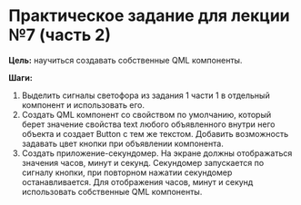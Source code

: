 # Практическое задание для лекции №7 (часть 2)

**Цель:** научиться создавать собственные QML компоненты.

**Шаги:**
 
1. Выделить сигналы светофора из задания 1 части 1 в отдельный компонент и использовать его.
2. Создать QML компонент со свойством по умолчанию, который берет значение свойства text любого объявленного внутри него объекта и создает Button с тем же текстом. Добавить возможность задавать цвет кнопки при объявлении компонента.
3. Создать приложение-секундомер. На экране должны отображаться значения часов, минут и секунд. Секундомер запускается по сигналу кнопки, при повторном нажатии секундомер останавливается. Для отображения часов, минут и секунд использовать собственные QML компоненты.
